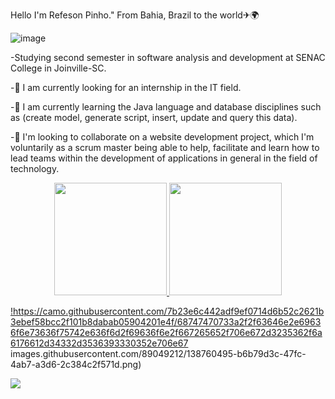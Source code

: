  Hello I'm Refeson Pinho."
From Bahia, Brazil to the world✈🌍 

![image](https://user-images.githubusercontent.com/89049212/138755263-6371bca9-33e4-4301-822c-d362e503f686.png)

-Studying second semester in software analysis and development at SENAC College in Joinville-SC.

-🔭 I am currently looking for an internship in the IT field.

-🌱 I am currently learning the Java language and database disciplines such as (create model, generate script, insert, update and query this data).

-👯 I'm looking to collaborate on a website development project, which I'm voluntarily as a scrum master being able to help, facilitate and learn how to lead teams within the development of applications in general in the field of technology.

<div align="center">
  <a href="https://github.com/RefesonPinho ">
  <img height="180em" src="https://github-readme-stats.vercel.app/api?username=RefesonPinho&show_icons=true&theme=onedark&include_all_commits=true&count_private=true"/>
  <img height="180em" src="https://github-readme-stats.vercel.app/api/top-langs/?username=RefesonPinho&layout=compact&langs_count=7&theme=onedark"/>
</div>


 !https://camo.githubusercontent.com/7b23e6c442adf9ef0714d6b52c2621b3ebef58bcc2f101b8dabab05904201e4f/68747470733a2f2f63646e2e69636f6e73636f75742e636f6d2f69636f6e2f667265652f706e672d3235362f6a6176612d34332d3536393330352e706e67
 images.githubusercontent.com/89049212/138760495-b6b79d3c-47fc-4ab7-a3d6-2c384c2f571d.png)

 
 <div> 
 
<a href="https://www.linkedin.com/in/refeson-pinho-tecnologia/" target="_blank"><img src="https://img.shields.io/badge/-LinkedIn-%230077B5?style=for-the-badge&logo=linkedin&logoColor=white" target="_blank"></a> 
 

 <div> 




